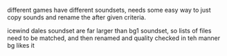 different games have different soundsets, needs some easy way to just copy sounds and rename the after given criteria.


icewind dales soundset are far larger than bg1 soundset, so lists of files need to be matched, and then renamed and quality checked in teh manner bg likes it